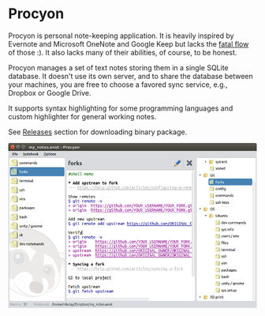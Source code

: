 # Procyon

Procyon is personal note-keeping application. It is heavily inspired by Evernote and Microsoft OneNote and Google Keep but lacks the [fatal flow](http://www.drdobbs.com/windows/a-brief-history-of-windows-programming-r/225701475) of those :). It also lacks many of their abilities, of course, to be honest.

Procyon manages a set of text notes storing them in a single SQLite database. It doesn't use its own server, and to share the database between your machines, you are free to choose a favored sync service, e.g., Dropbox or Google Drive.

It supports syntax highlighting for some programming languages and custom highlighter for general working notes.

See [Releases](https://github.com/orion-project/procyon/releases) section for downloading binary package.

![Main Window](./img/main_window.png)
